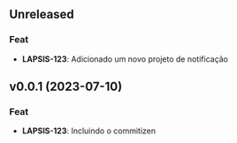 ## Unreleased

### Feat

- **LAPSIS-123**: Adicionado um novo projeto de notificação

## v0.0.1 (2023-07-10)

### Feat

- **LAPSIS-123**: Incluindo o commitizen
